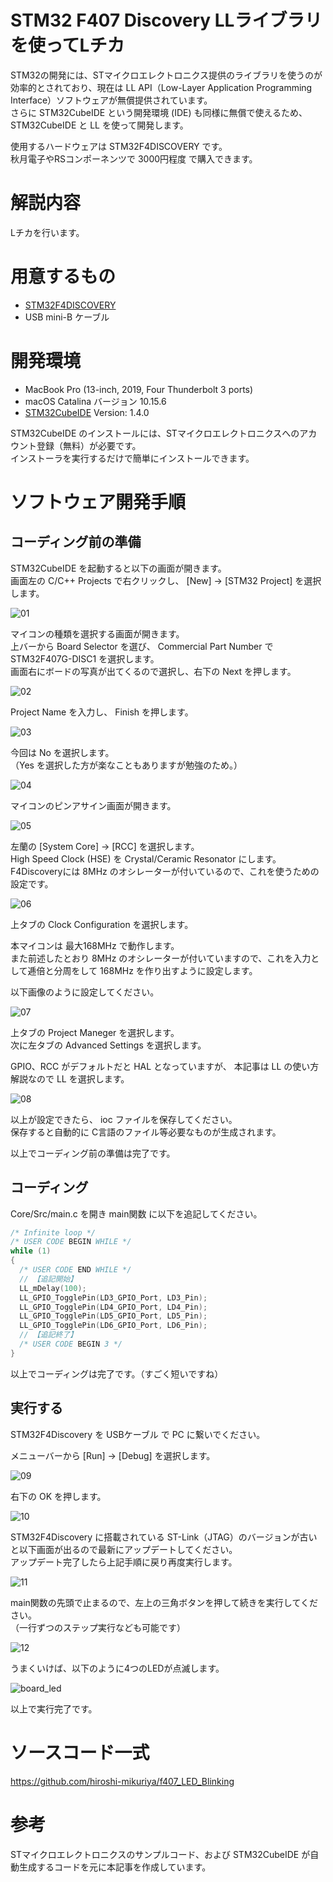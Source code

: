 STM32 F407 Discovery LLライブラリを使ってLチカ
===

STM32の開発には、STマイクロエレクトロニクス提供のライブラリを使うのが効率的とされており、現在は LL API（Low-Layer Application Programming Interface）ソフトウェアが無償提供されています。  
さらに STM32CubeIDE という開発環境 (IDE) も同様に無償で使えるため、STM32CubeIDE と LL を使って開発します。

使用するハードウェアは STM32F4DISCOVERY です。  
秋月電子やRSコンポーネンツで 3000円程度 で購入できます。

# 解説内容

Lチカを行います。

# 用意するもの

* [STM32F4DISCOVERY](https://www.st.com/ja/evaluation-tools/stm32f4discovery.html)
* USB mini-B ケーブル

# 開発環境

* MacBook Pro (13-inch, 2019, Four Thunderbolt 3 ports)  
* macOS Catalina バージョン 10.15.6
* [STM32CubeIDE](https://www.st.com/ja/development-tools/stm32cubeide.html) Version: 1.4.0


STM32CubeIDE のインストールには、STマイクロエレクトロニクスへのアカウント登録（無料）が必要です。  
インストーラを実行するだけで簡単にインストールできます。

# ソフトウェア開発手順

## コーディング前の準備

STM32CubeIDE を起動すると以下の画面が開きます。  
画面左の C/C++ Projects で右クリックし、 [New] → [STM32 Project] を選択します。

![01](./img/01.png "01")

マイコンの種類を選択する画面が開きます。  
上バーから Board Selector を選び、 Commercial Part Number で STM32F407G-DISC1 を選択します。  
画面右にボードの写真が出てくるので選択し、右下の Next を押します。

![02](./img/02.png "02") 

Project Name を入力し、 Finish を押します。

![03](./img/03.png "03")

今回は No を選択します。  
（Yes を選択した方が楽なこともありますが勉強のため。）

![04](./img/04.png "04")

マイコンのピンアサイン画面が開きます。

![05](./img/05.png "05")

左蘭の [System Core] → [RCC] を選択します。  
High Speed Clock (HSE) を Crystal/Ceramic Resonator にします。  
F4Discoveryには 8MHz のオシレーターが付いているので、これを使うための設定です。  

![06](./img/06.png "06")

上タブの Clock Configuration を選択します。

本マイコンは 最大168MHz で動作します。  
また前述したとおり 8MHz のオシレーターが付いていますので、これを入力として逓倍と分周をして 168MHz を作り出すように設定します。  

以下画像のように設定してください。

![07](./img/07.png "07")

上タブの Project Maneger を選択します。  
次に左タブの Advanced Settings を選択します。

GPIO、RCC がデフォルトだと HAL となっていますが、 本記事は LL の使い方解説なので LL を選択します。

![08](./img/08.png "08")

以上が設定できたら、 ioc ファイルを保存してください。  
保存すると自動的に C言語のファイル等必要なものが生成されます。

以上でコーディング前の準備は完了です。

## コーディング

Core/Src/main.c を開き main関数 に以下を追記してください。

```main.c
/* Infinite loop */
/* USER CODE BEGIN WHILE */
while (1)
{
  /* USER CODE END WHILE */
  // 【追記開始】
  LL_mDelay(100);
  LL_GPIO_TogglePin(LD3_GPIO_Port, LD3_Pin);
  LL_GPIO_TogglePin(LD4_GPIO_Port, LD4_Pin);
  LL_GPIO_TogglePin(LD5_GPIO_Port, LD5_Pin);
  LL_GPIO_TogglePin(LD6_GPIO_Port, LD6_Pin);
  // 【追記終了】
  /* USER CODE BEGIN 3 */
}
```

以上でコーディングは完了です。（すごく短いですね）

## 実行する

STM32F4Discovery を USBケーブル で PC に繋いでください。

メニューバーから [Run] → [Debug] を選択します。  

![09](./img/09.png "09")

右下の OK を押します。

![10](./img/10.png "10")

STM32F4Discovery に搭載されている ST-Link（JTAG）のバージョンが古いと以下画面が出るので最新にアップデートしてください。  
アップデート完了したら上記手順に戻り再度実行します。

![11](./img/11.png "11")

main関数の先頭で止まるので、左上の三角ボタンを押して続きを実行してください。  
（一行ずつのステップ実行なども可能です）

![12](./img/12.png "12")

うまくいけば、以下のように4つのLEDが点滅します。

![board_led](./img/board_led.jpg "board_led")

以上で実行完了です。

# ソースコード一式

https://github.com/hiroshi-mikuriya/f407_LED_Blinking

# 参考

STマイクロエレクトロニクスのサンプルコード、および STM32CubeIDE が自動生成するコードを元に本記事を作成しています。